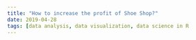 ```yaml
---
title: "How to increase the profit of Shoe Shop?"
date: 2019-04-28
tags: [data analysis, data visualization, data science in R
---
```

